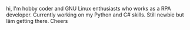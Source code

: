 hi, I'm hobby coder and GNU Linux enthusiasts who works as a RPA developer.
Currently working on my Python and C# skills. Still newbie but Iäm getting there.
Cheers

